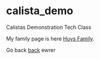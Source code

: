 # calista_demo
Calistas Demonstration Tech Class

My family page is here [Huys Family](FAMILY.md).

Go back [back](`<addr>`)
ewrer
